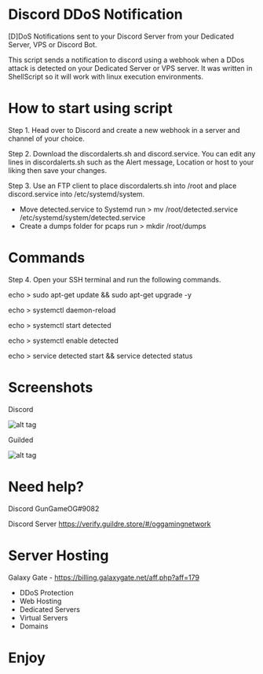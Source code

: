# Discord DDoS Notification

[D]DoS Notifications sent to your Discord Server from your Dedicated Server, VPS or Discord Bot.

This script sends a notification to discord using a webhook when a DDos attack is detected on your Dedicated Server or VPS server. It was written in ShellScript so it will work with linux execution environments.

# How to start using script

Step 1. Head over to Discord and create a new webhook in a server and channel of your choice.

Step 2. Download the discordalerts.sh and discord.service. You can edit any lines in discordalerts.sh such as the Alert message, Location or host to your liking then save your changes.

Step 3. Use an FTP client to place discordalerts.sh into /root and place discord.service into /etc/systemd/system.

- Move detected.service to Systemd run > mv /root/detected.service /etc/systemd/system/detected.service
- Create a dumps folder for pcaps run > mkdir /root/dumps

# Commands

Step 4. Open your SSH terminal and run the following commands. 

echo  > sudo apt-get update && sudo apt-get upgrade -y

echo  > systemctl daemon-reload
  
echo  > systemctl start detected
  
echo  > systemctl enable detected

echo  > service detected start && service detected status
  
  
# Screenshots

Discord

![alt tag](https://github.com/GunGameOG/Discord-VPN-DDoS-Attack-Alerts/blob/master/AlertPrevDiscord.PNG "Discord")

Guilded

![alt tag](https://github.com/GunGameOG/Discord-VPN-DDoS-Attack-Alerts/blob/master/AlertPrevGuilded.PNG "Guilded")

# Need help?

Discord GunGameOG#9082

Discord Server https://verify.guildre.store/#/oggamingnetwork

# Server Hosting

Galaxy Gate - https://billing.galaxygate.net/aff.php?aff=179

- DDoS Protection
- Web Hosting
- Dedicated Servers
- Virtual Servers
- Domains

# Enjoy 
